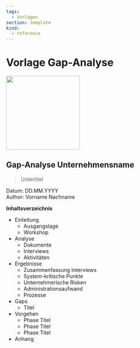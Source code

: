 ```yaml
---
tags:
  - Vorlagen
section: template
kind:
  - reference
---
```


# Vorlage Gap-Analyse

<img src="https://www.mint-system.ch/theme_mint_system/static/img/logo.svg" width="200" />

## Gap-Analyse Unternehmensname

> Untertitel

Datum: DD.MM.YYYY\
Author: Vorname Nachname

**Inhaltsverzeichnis**

- Einleitung
  - Ausgangslage
  - Workshop
- Analyse
  - Dokumente
  - Interviews
  - Aktivitäten
- Ergebnisse
  - Zusammenfassung Interviews
  - System-kritische Punkte
  - Unternehmerische Risken
  - Administrationsaufwand
  - Prozesse
- Gaps
  - Titel
- Vorgehen
  - Phase Titel
  - Phase Titel
  - Phase Titel
- Anhang
